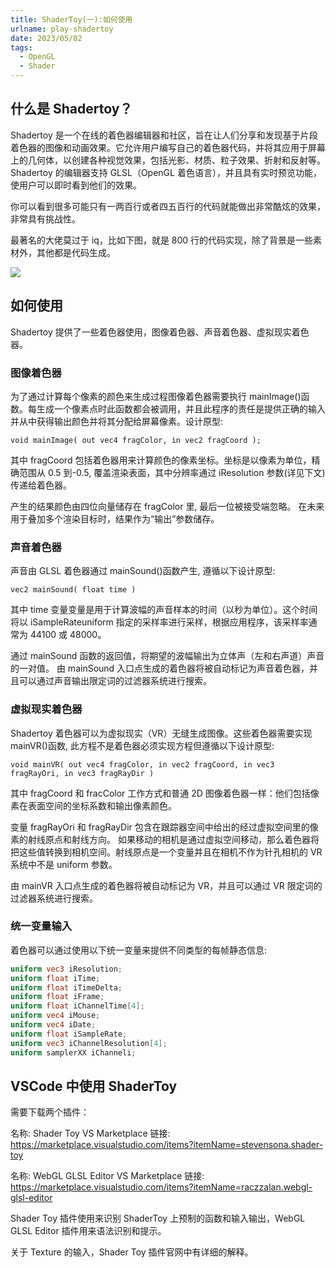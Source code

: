 ```yaml
---
title: ShaderToy(一):如何使用
urlname: play-shadertoy
date: 2023/05/02
tags:
  - OpenGL
  - Shader
---
```


## 什么是 Shadertoy？

Shadertoy 是一个在线的着色器编辑器和社区，旨在让人们分享和发现基于片段着色器的图像和动画效果。它允许用户编写自己的着色器代码，并将其应用于屏幕上的几何体，以创建各种视觉效果，包括光影、材质、粒子效果、折射和反射等。Shadertoy 的编辑器支持 GLSL（OpenGL 着色语言），并且具有实时预览功能，使用户可以即时看到他们的效果。

你可以看到很多可能只有一两百行或者四五百行的代码就能做出非常酷炫的效果，非常具有挑战性。

最著名的大佬莫过于 iq，比如下图，就是 800 行的代码实现，除了背景是一些素材外，其他都是代码生成。

![](images/opengl/shadertoy_demo.png)

## 如何使用

Shadertoy 提供了一些着色器使用，图像着色器、声音着色器、虚拟现实着色器。

### 图像着色器

为了通过计算每个像素的颜色来生成过程图像着色器需要执行 mainImage()函数。每生成一个像素点时此函数都会被调用，并且此程序的责任是提供正确的输入并从中获得输出颜色并将其分配给屏幕像素。设计原型:

`void mainImage( out vec4 fragColor, in vec2 fragCoord );`

其中 fragCoord 包括着色器用来计算颜色的像素坐标。坐标是以像素为单位，精确范围从 0.5 到-0.5, 覆盖渲染表面，其中分辨率通过 iResolution 参数(详见下文)传递给着色器。

产生的结果颜色由四位向量储存在 fragColor 里, 最后一位被接受端忽略。 在未来用于叠加多个渲染目标时，结果作为“输出”参数储存。

### 声音着色器

声音由 GLSL 着色器通过 mainSound()函数产生, 遵循以下设计原型:

`vec2 mainSound( float time )`

其中 time 变量变量是用于计算波幅的声音样本的时间（以秒为单位）。这个时间将以 iSampleRateuniform 指定的采样率进行采样，根据应用程序，该采样率通常为 44100 或 48000。

通过 mainSound 函数的返回值，将期望的波幅输出为立体声（左和右声道）声音的一对值。
由 mainSound 入口点生成的着色器将被自动标记为声音着色器，并且可以通过声音输出限定词的过滤器系统进行搜索。

### 虚拟现实着色器

Shadertoy 着色器可以为虚拟现实（VR）无缝生成图像。这些着色器需要实现 mainVR()函数, 此方程不是着色器必须实现方程但遵循以下设计原型:

`void mainVR( out vec4 fragColor, in vec2 fragCoord, in vec3 fragRayOri, in vec3 fragRayDir )`

其中 fragCoord 和 fracColor 工作方式和普通 2D 图像着色器一样：他们包括像素在表面空间的坐标系数和输出像素颜色。

变量 fragRayOri 和 fragRayDir 包含在跟踪器空间中给出的经过虚拟空间里的像素的射线原点和射线方向。 如果移动的相机是通过虚拟空间移动，那么着色器将把这些值转换到相机空间。射线原点是一个变量并且在相机不作为针孔相机的 VR 系统中不是 uniform 参数。

由 mainVR 入口点生成的着色器将被自动标记为 VR，并且可以通过 VR 限定词的过滤器系统进行搜索。

### 统一变量输入

着色器可以通过使用以下统一变量来提供不同类型的每帧静态信息:

```glsl
uniform vec3 iResolution;
uniform float iTime;
uniform float iTimeDelta;
uniform float iFrame;
uniform float iChannelTime[4];
uniform vec4 iMouse;
uniform vec4 iDate;
uniform float iSampleRate;
uniform vec3 iChannelResolution[4];
uniform samplerXX iChanneli;
```

## VSCode 中使用 ShaderToy

需要下载两个插件：

名称: Shader Toy
VS Marketplace 链接: https://marketplace.visualstudio.com/items?itemName=stevensona.shader-toy

名称: WebGL GLSL Editor
VS Marketplace 链接: https://marketplace.visualstudio.com/items?itemName=raczzalan.webgl-glsl-editor

Shader Toy 插件使用来识别 ShaderToy 上预制的函数和输入输出，WebGL GLSL Editor 插件用来语法识别和提示。

关于 Texture 的输入，Shader Toy 插件官网中有详细的解释。
